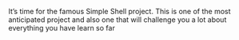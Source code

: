 It’s time for the famous Simple Shell project. This is one of the most anticipated project and also one that will challenge you a lot about everything you have learn so far
